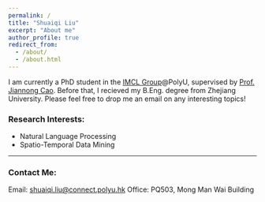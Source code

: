 ```yaml
---
permalink: /
title: "Shuaiqi Liu"
excerpt: "About me"
author_profile: true
redirect_from: 
  - /about/
  - /about.html
---
```


I am currently a PhD student in the <a href="https://www4.comp.polyu.edu.hk/~labimcl/index.html" target="_blank">IMCL Group</a>@PolyU, supervised by <a href="https://www4.comp.polyu.edu.hk/~csjcao/" target="_blank">Prof. Jiannong Cao</a>. Before that, I recieved my B.Eng. degree from Zhejiang University. Please feel free to drop me an email on any interesting topics!


### Research Interests:
* Natural Language Processing
* Spatio-Temporal Data Mining


------

### Contact Me:
Email: shuaiqi.liu@connect.polyu.hk
Office: PQ503, Mong Man Wai Building
